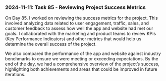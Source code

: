 ### 2024-11-11: Task 85 - Reviewing Project Success Metrics

On Day 85, I worked on reviewing the success metrics for the project. This involved analyzing data related to user engagement, traffic, sales, and customer feedback to assess how well the app and website had met our goals. I collaborated with the marketing and product teams to review KPIs (Key Performance Indicators) and other metrics that would help us determine the overall success of the project. 

We also compared the performance of the app and website against industry benchmarks to ensure we were meeting or exceeding expectations. By the end of the day, we had a comprehensive overview of the project’s success, highlighting both achievements and areas that could be improved in future iterations.